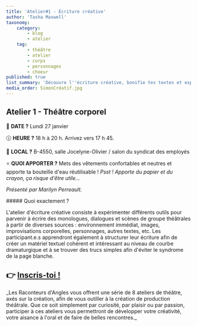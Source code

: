 ```yaml
---
title: 'Atelier#1 - Écriture créative'
author: 'Tasha Maxwell'
taxonomy:
    category:
        - blog
        - atelier
    tag:
        - théâtre
        - atelier
        - corps
        - personnages
        - choeur
published: true
list_summary: 'Découvre l''écriture créative, bonifie tes textes et expérimente avec l''écriture de monologues, dialoges et scènes de théâtre.'
media_order: SimonCréatif.jpg
---
```


## Atelier 1 - Théâtre corporel
📆 **DATE ?** Lundi 27 janvier

🕧 **HEURE ?** 18 h à 20 h. Arrivez vers 17 h 45.

📍 **LOCAL ?** B-4550, salle Jocelyne-Olivier / salon du syndicat des employés

⭐ **QUOI APPORTER ?** Mets des vêtements confortables et neutres et apporte ta bouteille d'eau réutilisable !
_Psst ! Apporte du papier et du crayon, ça risque d'être utile..._

_Présenté par Marilyn Perreault._
<p>
    <p>
	</p>
</p>
##### Quoi exactement ?

L'atelier d'écriture créative consiste à expérimenter différents outils pour parvenir à écrire des monologues, dialogues et scènes de groupe théâtrales à partir de diverses sources : environnement immédiat, images, improvisations corporelles, personnages, autres textes, etc. Les participant.e.s apprendront également à structurer leur écriture afin de créer un matériel textuel cohérent et intéressant au niveau de courbe dramaturgique et à se trouver des trucs simples afin d'éviter le syndrome de la page blanche.

## 👉 [Inscris-toi !](https://lepointdevente.com/billets/kbg240926001)

<p>
    <span class="line"></span>
</p>
_Les Raconteurs d'Angles vous offrent une série de 8 ateliers de théâtre, axés sur la création, afin de vous outiller à la création de production théâtrale.
Que ce soit simplement par curiosité, par plaisir ou par passion, participer à ces ateliers vous permettront de développer votre créativité, votre aisance à l'oral et de faire de belles rencontres._
